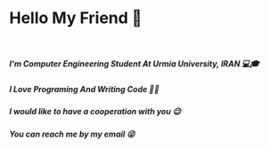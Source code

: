 <h1> Hello My Friend 👋</h1>
<br>
 <h5>I'm Computer Engineering Student At Urmia University, IRAN 💻🎓</h5>
 <h5>I Love Programing And Writing Code 🤩😎</h5>
 <h5>I would like to have a cooperation with you 😉</h5>
 <h5>You can reach me by my email 😜</h5>

